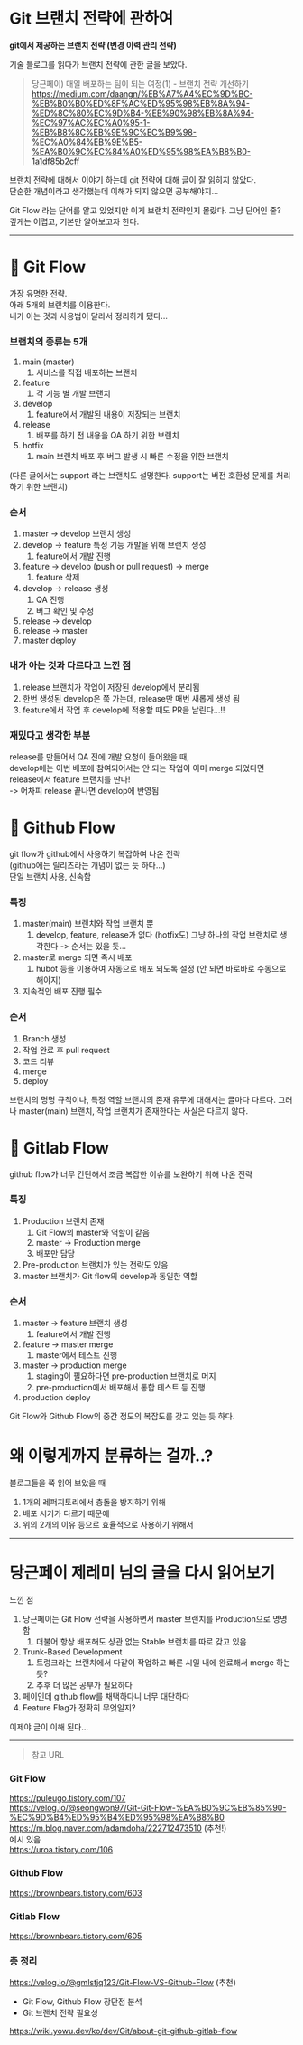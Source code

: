# Git 브랜치 전략에 관하여

**git에서 제공하는 브랜치 전략 (변경 이력 관리 전략)**

기술 블로그를 읽다가 브랜치 전략에 관한 글을 보았다.

> 당근페이) 매일 배포하는 팀이 되는 여정(1) - 브랜치 전략 개선하기
https://medium.com/daangn/%EB%A7%A4%EC%9D%BC-%EB%B0%B0%ED%8F%AC%ED%95%98%EB%8A%94-%ED%8C%80%EC%9D%B4-%EB%90%98%EB%8A%94-%EC%97%AC%EC%A0%95-1-%EB%B8%8C%EB%9E%9C%EC%B9%98-%EC%A0%84%EB%9E%B5-%EA%B0%9C%EC%84%A0%ED%95%98%EA%B8%B0-1a1df85b2cff

브랜치 전략에 대해서 이야기 하는데 git 전략에 대해 글이 잘 읽히지 않았다.   
단순한 개념이라고 생각했는데 이해가 되지 않으면 공부해야지...

Git Flow 라는 단어를 알고 있었지만 이게 브랜치 전략인지 몰랐다. 그냥 단어인 줄?   
깊게는 어렵고, 기본만 알아보고자 한다.

---

# 🤔 Git Flow
가장 유명한 전략.   
아래 5개의 브랜치를 이용한다.   
내가 아는 것과 사용법이 달라서 정리하게 됐다...   

### 브랜치의 종류는 5개
1. main (master)
   1. 서비스를 직접 배포하는 브랜치
2. feature 
   1. 각 기능 별 개발 브랜치 
3. develop 
   1. feature에서 개발된 내용이 저장되는 브랜치 
4. release 
   1. 배포를 하기 전 내용을 QA 하기 위한 브랜치 
5. hotfix 
   1. main 브랜치 배포 후 버그 발생 시 빠른 수정을 위한 브랜치

(다른 글에서는 support 라는 브랜치도 설명한다. support는 버전 호환성 문제를 처리하기 위한 브랜치)

### 순서
1. master -> develop 브랜치 생성
2. develop -> feature 특정 기능 개발을 위해 브랜치 생성 
   1. feature에서 개발 진행 
3. feature -> develop (push or pull request) -> merge 
   1. feature 삭제
4. develop -> release 생성 
   1. QA 진행
   2. 버그 확인 및 수정
5. release -> develop
6. release -> master
7. master deploy

### 내가 아는 것과 다르다고 느낀 점
1. release 브랜치가 작업이 저장된 develop에서 분리됨
2. 한번 생성된 develop은 쭉 가는데, release만 매번 새롭게 생성 됨
3. feature에서 작업 후 develop에 적용할 때도 PR을 날린다...!!

### 재밌다고 생각한 부분
release를 만들어서 QA 전에 개발 요청이 들어왔을 때,   
develop에는 이번 배포에 참여되어서는 안 되는 작업이 이미 merge 되었다면  
release에서 feature 브랜치를 딴다!  
-> 어차피 release 끝나면 develop에 반영됨

# 🤔 Github Flow
git flow가 github에서 사용하기 복잡하여 나온 전략   
(github에는 릴리즈라는 개념이 없는 듯 하다...)   
단일 브랜치 사용, 신속함   

### 특징
1. master(main) 브랜치와 작업 브랜치 뿐 
   1. develop, feature, release가 없다 (hotfix도) 그냥 하나의 작업 브랜치로 생각한다 -> 순서는 있을 듯...
2. master로 merge 되면 즉시 배포 
   1. hubot 등을 이용하여 자동으로 배포 되도록 설정 (안 되면 바로바로 수동으로 해야지)
3. 지속적인 배포 진행 필수

### 순서
1. Branch 생성
2. 작업 완료 후 pull request
3. 코드 리뷰
4. merge
5. deploy

브랜치의 명명 규칙이나, 특정 역할 브랜치의 존재 유무에 대해서는 글마다 다르다.
그러나 master(main) 브랜치, 작업 브랜치가 존재한다는 사실은 다르지 않다.

# 🤔 Gitlab Flow
github flow가 너무 간단해서 조금 복잡한 이슈를 보완하기 위해 나온 전략

### 특징
1. Production 브랜치 존재 
   1. Git Flow의 master와 역할이 같음
   2. master -> Production merge
   3. 배포만 담당
2. Pre-production 브랜치가 있는 전략도 있음
3. master 브랜치가 Git flow의 develop과 동일한 역할

### 순서
1. master -> feature 브랜치 생성 
   1. feature에서 개발 진행
2. feature -> master merge 
   1. master에서 테스트 진행
3. master -> production merge 
   1. staging이 필요하다면 pre-production 브랜치로 머지 
   2. pre-production에서 배포해서 통합 테스트 등 진행
4. production deploy

Git Flow와 Github Flow의 중간 정도의 복잡도를 갖고 있는 듯 하다.

# 왜 이렇게까지 분류하는 걸까..?
블로그들을 쭉 읽어 보았을 때

1. 1개의 레퍼지토리에서 충돌을 방지하기 위해 
2. 배포 시기가 다르기 때문에 
3. 위의 2개의 이유 등으로 효율적으로 사용하기 위해서

---

# 당근페이 제레미 님의 글을 다시 읽어보기

느낀 점

1. 당근페이는 Git Flow 전략을 사용하면서 master 브랜치를 Production으로 명명함 
   1. 더불어 항상 배포해도 상관 없는 Stable 브랜치를 따로 갖고 있음
2. Trunk-Based Development 
   1. 트렁크라는 브랜치에서 다같이 작업하고 빠른 시일 내에 완료해서 merge 하는 듯? 
   2. 추후 더 많은 공부가 필요하다
3. 페이인데 github flow를 채택하다니 너무 대단하다
4. Feature Flag가 정확히 무엇일지?

이제야 글이 이해 된다...

<hr/>

> 참고 URL

### Git Flow
https://puleugo.tistory.com/107   
https://velog.io/@seongwon97/Git-Git-Flow-%EA%B0%9C%EB%85%90-%EC%9D%B4%ED%95%B4%ED%95%98%EA%B8%B0   
https://m.blog.naver.com/adamdoha/222712473510 (추천!)   
예시 있음   
https://uroa.tistory.com/106

### Github Flow
https://brownbears.tistory.com/603

### Gitlab Flow
https://brownbears.tistory.com/605

### 총 정리
https://velog.io/@gmlstjq123/Git-Flow-VS-Github-Flow (추천)
- Git Flow, Github Flow 장단점 분석
- Git 브랜치 전략 필요성   

https://wiki.yowu.dev/ko/dev/Git/about-git-github-gitlab-flow


